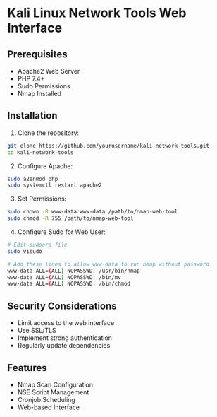 # Kali Linux Network Tools Web Interface

## Prerequisites
- Apache2 Web Server
- PHP 7.4+
- Sudo Permissions
- Nmap Installed

## Installation

1. Clone the repository:
```bash
git clone https://github.com/yourusername/kali-network-tools.git
cd kali-network-tools
```

2. Configure Apache:
```bash
sudo a2enmod php
sudo systemctl restart apache2
```

3. Set Permissions:
```bash
sudo chown -R www-data:www-data /path/to/nmap-web-tool
sudo chmod -R 755 /path/to/nmap-web-tool
```

4. Configure Sudo for Web User:
```bash
# Edit sudoers file
sudo visudo

# Add these lines to allow www-data to run nmap without password
www-data ALL=(ALL) NOPASSWD: /usr/bin/nmap
www-data ALL=(ALL) NOPASSWD: /bin/mv
www-data ALL=(ALL) NOPASSWD: /bin/chmod
```

## Security Considerations
- Limit access to the web interface
- Use SSL/TLS
- Implement strong authentication
- Regularly update dependencies

## Features
- Nmap Scan Configuration
- NSE Script Management
- Cronjob Scheduling
- Web-based Interface
```

